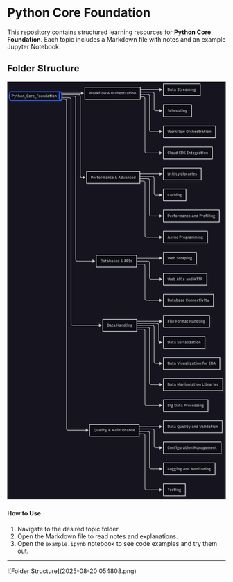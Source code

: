 # Python Core Foundation

This repository contains structured learning resources for **Python Core Foundation**. Each topic includes a Markdown file with notes and an example Jupyter Notebook.

## Folder Structure

![Folder Structure](2025-08-20-013311.png)

#### How to Use

1. Navigate to the desired topic folder.
2. Open the Markdown file to read notes and explanations.
3. Open the `example.ipynb` notebook to see code examples and try them out.

------

![Folder Structure](2025-08-20 054808.png)
